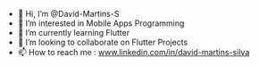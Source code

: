 - 👋 Hi, I’m @David-Martins-S
- 👀 I’m interested in Mobile Apps Programming
- 🌱 I’m currently learning Flutter
- 💞️ I’m looking to collaborate on Flutter Projects
- 📫 How to reach me : www.linkedin.com/in/david-martins-silva

<!---
David-Martins-S/David-Martins-S is a ✨ special ✨ repository because its `README.md` (this file) appears on your GitHub profile.
You can click the Preview link to take a look at your changes.
--->
